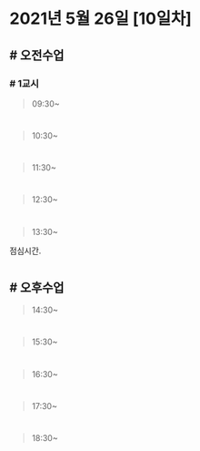 # 2021년 5월 26일 [10일차]

## # 오전수업

### # 1교시 

> 09:30~






#

> 10:30~






#

> 11:30~








#

> 12:30~








#

> 13:30~

점심시간.

#

## # 오후수업

> 14:30~










#

> 15:30~





#

> 16:30~





#

> 17:30~





#

> 18:30~

